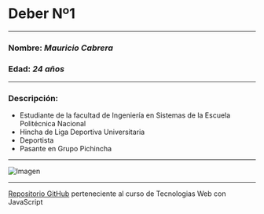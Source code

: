 # Deber Nº1
---
### Nombre:  *Mauricio Cabrera*
### Edad: *24 años*
---
### Descripción:
  * Estudiante de la facultad de Ingeniería en Sistemas de la Escuela Politécnica Nacional
  * Hincha de Liga Deportiva Universitaria
  * Deportista
  * Pasante en Grupo Pichincha
---
![Imagen](https://scontent.fuio1-1.fna.fbcdn.net/v/t1.0-9/12928246_1074590002608620_5979490124166723473_n.jpg?oh=4aed8a4cc379ebc2945f1a4b638bf5d3&oe=586682D3 "Mauricio Cabrera")
***
[Repositorio GitHub](https://github.com/mauseb20/Tec_Web_MC) perteneciente al curso de Tecnologias Web con JavaScript